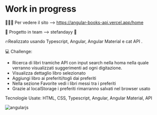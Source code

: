 # Work in progress

👩🏻‍💻 Per vedere il sito --> https://angular-books-api.vercel.app/home

👥 Progetto in team --> stefandayy 🤝

🔥Realizzato usando Typescript, Angular, Angular Material e cat API .

💻 Challenge: 
- Ricerca di libri tramiche API con input search nella homa nella quale verranno visualizzati suggerimenti ad ogni digitazione.
- Visualizza dettaglio libro selezionato
- Aggiungi libro ai preferiti/togli dai preferiti
- Nella sezione Favorite vedi i libri messi tra i preferiti
- Grazie al localStorage i preferiti rimarranno salvati nel browser usato

Tecnologie Usate: HTML, CSS, Typescript, Angular, Angular Material, API

![angularjs](https://github.com/LauraSaporoso/Quiz-app/assets/58106756/f89fc96d-cd3d-41d4-81aa-605df0255cbc)


